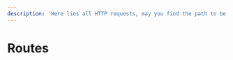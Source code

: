 ```yaml
---
description: 'Here lies all HTTP requests, may you find the path to be pleasing.'
---
```


# Routes

